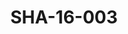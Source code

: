 ---
pid: SHA-16-003
title: SHA-16-003
language: en
original_label: 
rights: Sharhabil Ahmed
location_of_original: Sharhabil Ahmed
photographer_or_studio: 
scanned_from: photograph 10 by 14.6
_date: '1998'
location: France
description: Sharhabil Ahmed playing 'oud
additional_notes: 
permission_display: 'yes'
on_server: 'no'
on_website: 'no'
permalink: /photopages/en/SHA-16-003.html
layout: photo-page
---